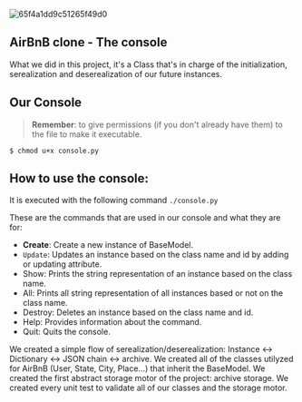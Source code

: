 ![65f4a1dd9c51265f49d0](https://user-images.githubusercontent.com/98336206/177213884-58390904-70c0-42b2-9e90-fdc51163761f.png)
## AirBnB clone - The console
What we did in this project, it's a Class that's in charge of the initialization, serealization and deserealization of our future instances.

## Our Console

> **Remember**: to give permissions (if you don't already have them) to the file to make it executable.

```
$ chmod u+x console.py
```

## How to use the console:

It is executed with the following command `./console.py`

These are the commands that are used in our console and what they are for:

- **Create**: Create a new instance of BaseModel.
- `Update`: Updates an instance based on the class name and id by adding or updating attribute.
- Show: Prints the string representation of an instance based on the class name.
- All: Prints all string representation of all instances based or not on the class name.
- Destroy: Deletes an instance based on the class name and id.
- Help: Provides information about the command.
- Quit: Quits the console.

We created a simple flow of serealization/deserealization: Instance <-> Dictionary <-> JSON chain <-> archive.
We created all of the classes utilyzed for AirBnB (User, State, City, Place...) that inherit the BaseModel.
We created the first abstract storage motor of the project: archive storage.
We created every unit test to validate all of our classes and the storage motor.

